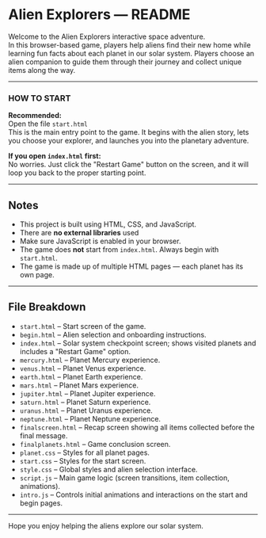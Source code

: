 # Alien Explorers — README

Welcome to the Alien Explorers interactive space adventure.  
In this browser-based game, players help aliens find their new home while learning fun facts about each planet in our solar system. Players choose an alien companion to guide them through their journey and collect unique items along the way.

---

### HOW TO START

**Recommended:**  
Open the file `start.html`  
This is the main entry point to the game. It begins with the alien story, lets you choose your explorer, and launches you into the planetary adventure.

**If you open `index.html` first:**  
No worries. Just click the "Restart Game" button on the screen, and it will loop you back to the proper starting point.

---

## Notes
- This project is built using HTML, CSS, and JavaScript.
- There are **no external libraries** used 
- Make sure JavaScript is enabled in your browser.
- The game does **not** start from `index.html`. Always begin with `start.html`.
- The game is made up of multiple HTML pages — each planet has its own page.

---

## File Breakdown

- `start.html` – Start screen of the game.
- `begin.html` – Alien selection and onboarding instructions.
- `index.html` – Solar system checkpoint screen; shows visited planets and includes a "Restart Game" option.
- `mercury.html` – Planet Mercury experience.
- `venus.html` – Planet Venus experience.
- `earth.html` – Planet Earth experience.
- `mars.html` – Planet Mars experience.
- `jupiter.html` – Planet Jupiter experience.
- `saturn.html` – Planet Saturn experience.
- `uranus.html` – Planet Uranus experience.
- `neptune.html` – Planet Neptune experience.
- `finalscreen.html` – Recap screen showing all items collected before the final message.
- `finalplanets.html` – Game conclusion screen.
- `planet.css` – Styles for all planet pages.
- `start.css` – Styles for the start screen.
- `style.css` – Global styles and alien selection interface.
- `script.js` – Main game logic (screen transitions, item collection, animations).
- `intro.js` – Controls initial animations and interactions on the start and begin pages.

---

Hope you enjoy helping the aliens explore our solar system.
